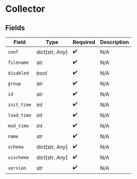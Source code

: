 # Collector


## Fields

| Field              | Type               | Required           | Description        |
| ------------------ | ------------------ | ------------------ | ------------------ |
| `conf`             | dict[str, *Any*]   | :heavy_check_mark: | N/A                |
| `filename`         | *str*              | :heavy_check_mark: | N/A                |
| `disabled`         | *bool*             | :heavy_check_mark: | N/A                |
| `group`            | *str*              | :heavy_check_mark: | N/A                |
| `id`               | *str*              | :heavy_check_mark: | N/A                |
| `init_time`        | *int*              | :heavy_check_mark: | N/A                |
| `load_time`        | *int*              | :heavy_check_mark: | N/A                |
| `mod_time`         | *int*              | :heavy_check_mark: | N/A                |
| `name`             | *str*              | :heavy_check_mark: | N/A                |
| `schema`           | dict[str, *Any*]   | :heavy_check_mark: | N/A                |
| `uischema`         | dict[str, *Any*]   | :heavy_check_mark: | N/A                |
| `version`          | *str*              | :heavy_check_mark: | N/A                |